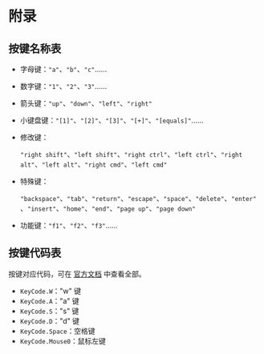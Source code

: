# 附录

## 按键名称表

* 字母键：`"a"`、`"b"`、`"c"`……

* 数字键：`"1"`、`"2"`、`"3"`……

* 箭头键：`"up"`、`"down"`、`"left"`、`"right"`

* 小键盘键：`"[1]"`、`"[2]"`、`"[3]"`、`"[+]"`、`"[equals]"`……

* 修改键：

  `"right shift"`、`"left shift"`、`"right ctrl"`、`"left ctrl"`、`"right alt"`、`"left alt"`、`"right cmd"`、`"left cmd"`

* 特殊键：

  `"backspace"`、`"tab"`、`"return"`、`"escape"`、`"space"`、`"delete"`、`"enter"`、`"insert"`、`"home"`、`"end"`、`"page up"`、`"page down"`

* 功能键：`"f1"`、`"f2"`、`"f3"`……

## 按键代码表

按键对应代码，可在 [官方文档](https://docs.unity3d.com/ScriptReference/KeyCode.html) 中查看全部。

* `KeyCode.W`："w" 键
* `KeyCode.A`："a" 键
* `KeyCode.S`："s" 键
* `KeyCode.D`："d" 键
* `KeyCode.Space`：空格键
* `KeyCode.Mouse0`：鼠标左键